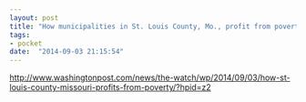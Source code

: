 ```yaml
---
layout: post
title: "How municipalities in St. Louis County, Mo., profit from poverty - The Washington Post"
tags:
- pocket
date:  "2014-09-03 21:15:54"
---
```


http://www.washingtonpost.com/news/the-watch/wp/2014/09/03/how-st-louis-county-missouri-profits-from-poverty/?hpid=z2

